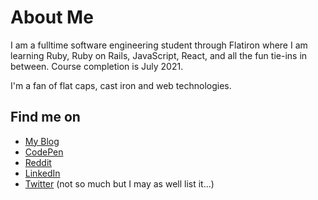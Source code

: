 # About Me

I am a fulltime software engineering student through Flatiron where I am learning Ruby, Ruby on Rails, JavaScript, React, and all the fun tie-ins in between. Course completion is July 2021.

I'm a fan of flat caps, cast iron and web technologies.

## Find me on

- [My Blog](https://www.roymosby.me/)
- [CodePen](https://codepen.io/egomadking)
- [Reddit](https://www.reddit.com/user/royemosby)
- [LinkedIn](https://www.linkedin.com/in/roy-mosby/)
- [Twitter](https://twitter.com/royemosby) (not so much but I may as well list it...)
